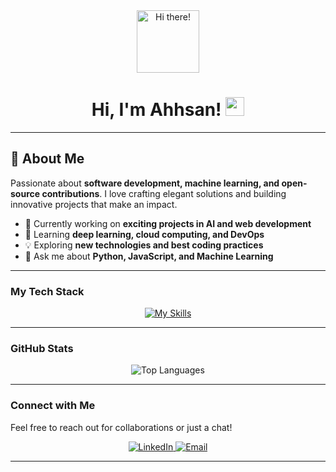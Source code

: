 <!-- Header with animated GIF -->
<div align="center">
  <img src="https://media.giphy.com/media/M9gbBd9nbDrOTu1Mqx/giphy.gif" width="100" alt="Hi there!"/>
</div>

<h1 align="center">
  Hi, I'm Ahhsan! <img src="https://media.giphy.com/media/hvRJCLFzcasrR4ia7z/giphy.gif" width="30" alt="wave"/>
</h1>

---

## 🚀 About Me
Passionate about **software development, machine learning, and open-source contributions**. I love crafting elegant solutions and building innovative projects that make an impact.

- 🔭 Currently working on **exciting projects in AI and web development**
- 🌱 Learning **deep learning, cloud computing, and DevOps**
- 💡 Exploring **new technologies and best coding practices**
- 💬 Ask me about **Python, JavaScript, and Machine Learning**

---

### My Tech Stack

<p align="center">
  <a href="https://skillicons.dev">
    <img src="https://skillicons.dev/icons?i=js,html,css,react" alt="My Skills" />
  </a>
</p>

---

### GitHub Stats

<div align="center">
  <img src="https://github-readme-stats.vercel.app/api/top-langs/?username=Ahhsan&layout=compact&theme=radical" alt="Top Languages"/>
</div>

---

### Connect with Me

Feel free to reach out for collaborations or just a chat!

<p align="center">
  <a href="https://www.linkedin.com/in/ahhsanul-hoque-7a6134252/">
    <img src="https://img.shields.io/badge/LinkedIn-Ahhsan-blue?style=for-the-badge&logo=linkedin&logoColor=white" alt="LinkedIn"/>
  </a>
  <a href="mailto:ahhsanul.hoque@gmail.com">
    <img src="https://img.shields.io/badge/Email-Contact_c14438?style=for-the-badge&logo=gmail&logoColor=white" alt="Email"/>
</a>

</p>

---


